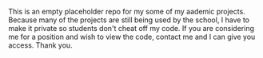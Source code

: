 This is an empty placeholder repo for my some of my aademic projects. Because many of the projects are still being used by the school, I have to make it private so students don't cheat off my code. If you are considering me for a position and wish to view the code, contact me and I can give you access. Thank you.
